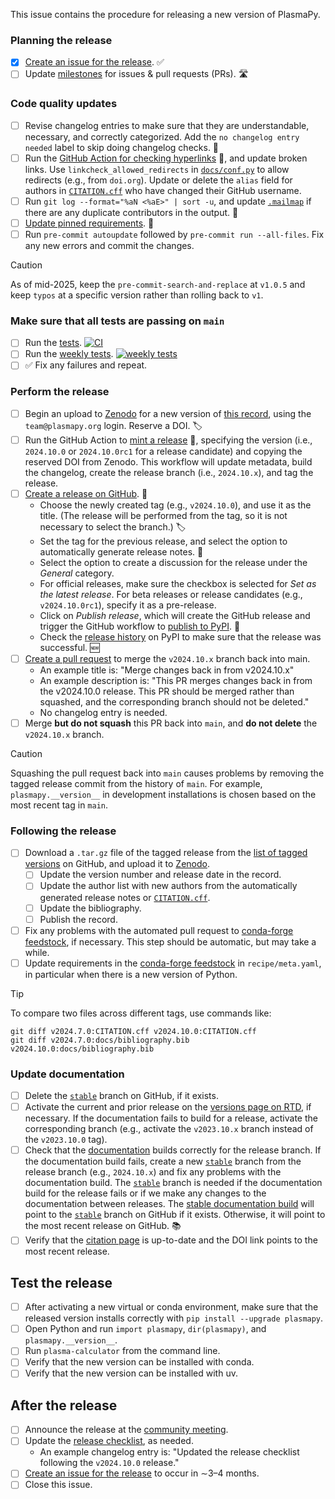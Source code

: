 This issue contains the procedure for releasing a new version of PlasmaPy.

### Planning the release

- [x] [Create an issue for the release]. ✅
- [ ] Update [milestones] for issues & pull requests (PRs). 🛣️

### Code quality updates

- [ ] Revise changelog entries to make sure that they are understandable, necessary, and correctly categorized. Add the `no changelog entry needed` label to skip doing changelog checks. 📜
- [ ] Run the [GitHub Action for checking hyperlinks] 🔗, and update broken links. Use `linkcheck_allowed_redirects` in [`docs/conf.py`] to allow redirects (e.g., from `doi.org`). Update or delete the `alias` field for authors in [`CITATION.cff`] who have changed their GitHub username.
- [ ] Run `git log --format="%aN <%aE>" | sort -u`, and update [`.mailmap`] if there are any duplicate contributors in the output. 📧
- [ ] [Update pinned requirements]. 📍
- [ ] Run `pre-commit autoupdate` followed by `pre-commit run --all-files`. Fix any new errors and commit the changes.

> [!CAUTION]
> As of mid-2025, keep the `pre-commit-search-and-replace` at `v1.0.5` and keep `typos` at a specific version rather than rolling back to `v1`.

### Make sure that all tests are passing on `main`

- [ ] Run the [tests]. [![CI](https://github.com/PlasmaPy/PlasmaPy/actions/workflows/tests.yml/badge.svg?branch=main)](https://github.com/PlasmaPy/PlasmaPy/actions/workflows/tests.yml)
- [ ] Run the [weekly tests]. [![weekly tests](https://github.com/PlasmaPy/PlasmaPy/actions/workflows/weekly.yml/badge.svg?branch=main)](https://github.com/PlasmaPy/PlasmaPy/actions/workflows/weekly-tests.yml)
- [ ] ✅ Fix any failures and repeat.

### Perform the release

- [ ] Begin an upload to [Zenodo] for a new version of [this record], using the `team@plasmapy.org` login. Reserve a DOI. 🏷️
- [ ] Run the GitHub Action to [mint a release] 🍬, specifying the version (i.e., `2024.10.0` or `2024.10.0rc1` for a release candidate) and copying the reserved DOI from Zenodo. This workflow will update metadata, build the changelog, create the release branch (i.e., `2024.10.x`), and tag the release.
- [ ] [Create a release on GitHub]. 🚀
  - Choose the newly created tag (e.g., `v2024.10.0`), and use it as the title. (The release will be performed from the tag, so it is not necessary to select the branch.) 🏷️
  - Set the tag for the previous release, and select the option to automatically generate release notes. 📜
  - Select the option to create a discussion for the release under the _General_ category.
  - For official releases, make sure the checkbox is selected for _Set as the latest release_. For beta releases or release candidates (e.g., `v2024.10.0rc1`), specify it as a pre-release.
  - Click on _Publish release_, which will create the GitHub release and trigger the GitHub workflow to [publish to PyPI]. 🚀
  - Check the [release history] on PyPI to make sure that the release was successful. 🆕
- [ ] [Create a pull request] to merge the `v2024.10.x` branch back into main.
  - An example title is: "Merge changes back in from v2024.10.x"
  - An example description is: "This PR merges changes back in from the v2024.10.0 release. This PR should be merged rather than squashed, and the corresponding branch should not be deleted."
  - No changelog entry is needed.
- [ ] Merge **but do not squash** this PR back into `main`, and **do not delete** the `v2024.10.x` branch.

> [!CAUTION]
> Squashing the pull request back into `main` causes problems by removing the tagged release commit from the history of `main`. For example, `plasmapy.__version__` in development installations is chosen based on the most recent tag in `main`.

### Following the release

- [ ] Download a `.tar.gz` file of the tagged release from the [list of tagged versions] on GitHub, and upload it to [Zenodo].
  - [ ] Update the version number and release date in the record.
  - [ ] Update the author list with new authors from the automatically generated release notes or [`CITATION.cff`].
  - [ ] Update the bibliography.
  - [ ] Publish the record.
- [ ] Fix any problems with the automated pull request to [conda-forge feedstock], if necessary. This step should be automatic, but may take a while.
- [ ] Update requirements in the [conda-forge feedstock] in `recipe/meta.yaml`, in particular when there is a new version of Python.

> [!TIP]
> To compare two files across different tags, use commands like:
>
> ```shell
> git diff v2024.7.0:CITATION.cff v2024.10.0:CITATION.cff
> git diff v2024.7.0:docs/bibliography.bib v2024.10.0:docs/bibliography.bib
> ```

### Update documentation

- [ ] Delete the [`stable`] branch on GitHub, if it exists.
- [ ] Activate the current and prior release on the [versions page on RTD], if necessary. If the documentation fails to build for a release, activate the corresponding branch (e.g., activate the `v2023.10.x` branch instead of the `v2023.10.0` tag).
- [ ] Check that the [documentation] builds correctly for the release branch. If the documentation build fails, create a new [`stable`] branch from the release branch (e.g., `2024.10.x`) and fix any problems with the documentation build. The [`stable`] branch is needed if the documentation build for the release fails or if we make any changes to the documentation between releases. The [stable documentation build] will point to the [`stable`] branch on GitHub if it exists. Otherwise, it will point to the most recent release on GitHub. 📚
- [ ] Verify that the [citation page] is up-to-date and the DOI link points to the most recent release.

## Test the release

- [ ] After activating a new virtual or conda environment, make sure that the released version installs correctly with `pip install --upgrade plasmapy`.
- [ ] Open Python and run `import plasmapy`, `dir(plasmapy)`, and `plasmapy.__version__`.
- [ ] Run `plasma-calculator` from the command line.
- [ ] Verify that the new version can be installed with conda.
- [ ] Verify that the new version can be installed with uv.

## After the release

- [ ] Announce the release at the [community meeting].
- [ ] Update the [release checklist], as needed.
  - An example changelog entry is: "Updated the release checklist following the `v2024.10.0` release."
- [ ] [Create an issue for the release] to occur in ∼3–4 months.
- [ ] Close this issue.

[citation page]: https://docs.plasmapy.org/en/stable/about/citation.html
[community meeting]: https://www.plasmapy.org/meetings/weekly
[conda-forge feedstock]: https://github.com/conda-forge/plasmapy-feedstock
[create a pull request]: https://github.com/PlasmaPy/PlasmaPy/compare
[create a release on github]: https://github.com/PlasmaPy/PlasmaPy/releases/new
[create an issue for the release]: https://github.com/PlasmaPy/PlasmaPy/actions/workflows/create-release-issue.yml
[documentation]: https://docs.plasmapy/org/en/stable
[github action for checking hyperlinks]: https://github.com/PlasmaPy/PlasmaPy/actions/workflows/linkcheck.yml
[list of tagged versions]: https://github.com/PlasmaPy/PlasmaPy/tags
[milestones]: https://github.com/PlasmaPy/PlasmaPy/milestones
[mint a release]: https://github.com/PlasmaPy/PlasmaPy/actions/workflows/mint-release.yml
[publish to pypi]: https://github.com/PlasmaPy/PlasmaPy/blob/main/.github/workflows/publish-to-pypi.yml
[release checklist]: https://github.com/PlasmaPy/PlasmaPy/tree/main/.github/content/release-checklist.md
[release history]: https://pypi.org/project/plasmapy/#history
[stable documentation build]: https://docs.plasmapy.org/en/stable
[tests]: https://github.com/PlasmaPy/PlasmaPy/actions/workflows/tests.yml
[this record]: https://zenodo.org/doi/10.5281/zenodo.6774349
[update pinned requirements]: https://github.com/PlasmaPy/PlasmaPy/actions/workflows/update-pinned-reqs.yml
[versions page on rtd]: https://readthedocs.org/projects/plasmapy/versions/
[weekly tests]: https://github.com/PlasmaPy/PlasmaPy/actions/workflows/weekly.yml
[zenodo]: https://zenodo.org/me/uploads
[`.mailmap`]: https://github.com/PlasmaPy/PlasmaPy/blob/main/.mailmap
[`citation.cff`]: https://github.com/PlasmaPy/PlasmaPy/blob/main/CITATION.cff
[`docs/conf.py`]: https://github.com/PlasmaPy/PlasmaPy/blob/main/docs/conf.py
[`stable`]: https://github.com/PlasmaPy/PlasmaPy/tree/stable
